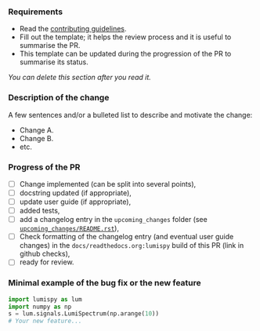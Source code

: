 ### Requirements
* Read the [contributing guidelines](https://github.com/lumispy/lumispy/blob/main/.github/CONTRIBUTING.md).
* Fill out the template; it helps the review process and it is useful to summarise the PR.
* This template can be updated during the progression of the PR to summarise its status. 

*You can delete this section after you read it.*

### Description of the change
A few sentences and/or a bulleted list to describe and motivate the change:
- Change A.
- Change B.
- etc.

### Progress of the PR
- [ ] Change implemented (can be split into several points),
- [ ] docstring updated (if appropriate),
- [ ] update user guide (if appropriate),
- [ ] added tests,
- [ ] add a changelog entry in the `upcoming_changes` folder (see [`upcoming_changes/README.rst`](https://github.com/lumispy/lumispy/blob/main/upcoming_changes/README.rst)),
- [ ] Check formatting of the changelog entry (and eventual user guide changes) in the `docs/readthedocs.org:lumispy` build of this PR (link in github checks),
- [ ] ready for review.

### Minimal example of the bug fix or the new feature
```python
import lumispy as lum
import numpy as np
s = lum.signals.LumiSpectrum(np.arange(10))
# Your new feature...
```


